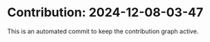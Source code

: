 # Contribution: 2024-12-08-03-47
This is an automated commit to keep the contribution graph active.
